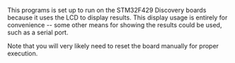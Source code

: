 This programs is set up to run on the STM32F429 Discovery boards because
it uses the LCD to display results.  This display usage is entirely for
convenience -- some other means for showing the results could be used, such
as a serial port.

Note that you will very likely need to reset the board manually for proper
execution.